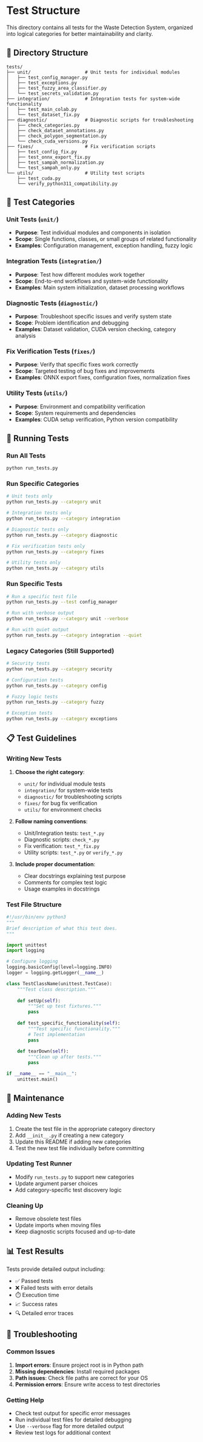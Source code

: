 # Test Structure

This directory contains all tests for the Waste Detection System, organized into logical categories for better maintainability and clarity.

## 📁 Directory Structure

```
tests/
├── unit/                    # Unit tests for individual modules
│   ├── test_config_manager.py
│   ├── test_exceptions.py
│   ├── test_fuzzy_area_classifier.py
│   └── test_secrets_validation.py
├── integration/             # Integration tests for system-wide functionality
│   ├── test_main_colab.py
│   └── test_dataset_fix.py
├── diagnostic/              # Diagnostic scripts for troubleshooting
│   ├── check_categories.py
│   ├── check_dataset_annotations.py
│   ├── check_polygon_segmentation.py
│   └── check_cuda_versions.py
├── fixes/                   # Fix verification scripts
│   ├── test_config_fix.py
│   ├── test_onnx_export_fix.py
│   ├── test_sampah_normalization.py
│   └── test_sampah_only.py
└── utils/                   # Utility test scripts
    ├── test_cuda.py
    └── verify_python311_compatibility.py
```

## 🧪 Test Categories

### Unit Tests (`unit/`)
- **Purpose**: Test individual modules and components in isolation
- **Scope**: Single functions, classes, or small groups of related functionality
- **Examples**: Configuration management, exception handling, fuzzy logic

### Integration Tests (`integration/`)
- **Purpose**: Test how different modules work together
- **Scope**: End-to-end workflows and system-wide functionality
- **Examples**: Main system initialization, dataset processing workflows

### Diagnostic Tests (`diagnostic/`)
- **Purpose**: Troubleshoot specific issues and verify system state
- **Scope**: Problem identification and debugging
- **Examples**: Dataset validation, CUDA version checking, category analysis

### Fix Verification Tests (`fixes/`)
- **Purpose**: Verify that specific fixes work correctly
- **Scope**: Targeted testing of bug fixes and improvements
- **Examples**: ONNX export fixes, configuration fixes, normalization fixes

### Utility Tests (`utils/`)
- **Purpose**: Environment and compatibility verification
- **Scope**: System requirements and dependencies
- **Examples**: CUDA setup verification, Python version compatibility

## 🚀 Running Tests

### Run All Tests
```bash
python run_tests.py
```

### Run Specific Categories
```bash
# Unit tests only
python run_tests.py --category unit

# Integration tests only
python run_tests.py --category integration

# Diagnostic tests only
python run_tests.py --category diagnostic

# Fix verification tests only
python run_tests.py --category fixes

# Utility tests only
python run_tests.py --category utils
```

### Run Specific Tests
```bash
# Run a specific test file
python run_tests.py --test config_manager

# Run with verbose output
python run_tests.py --category unit --verbose

# Run with quiet output
python run_tests.py --category integration --quiet
```

### Legacy Categories (Still Supported)
```bash
# Security tests
python run_tests.py --category security

# Configuration tests
python run_tests.py --category config

# Fuzzy logic tests
python run_tests.py --category fuzzy

# Exception tests
python run_tests.py --category exceptions
```

## 📋 Test Guidelines

### Writing New Tests

1. **Choose the right category**:
   - `unit/` for individual module tests
   - `integration/` for system-wide tests
   - `diagnostic/` for troubleshooting scripts
   - `fixes/` for bug fix verification
   - `utils/` for environment checks

2. **Follow naming conventions**:
   - Unit/Integration tests: `test_*.py`
   - Diagnostic scripts: `check_*.py`
   - Fix verification: `test_*_fix.py`
   - Utility scripts: `test_*.py` or `verify_*.py`

3. **Include proper documentation**:
   - Clear docstrings explaining test purpose
   - Comments for complex test logic
   - Usage examples in docstrings

### Test File Structure
```python
#!/usr/bin/env python3
"""
Brief description of what this test does.
"""

import unittest
import logging

# Configure logging
logging.basicConfig(level=logging.INFO)
logger = logging.getLogger(__name__)

class TestClassName(unittest.TestCase):
    """Test class description."""
    
    def setUp(self):
        """Set up test fixtures."""
        pass
    
    def test_specific_functionality(self):
        """Test specific functionality."""
        # Test implementation
        pass
    
    def tearDown(self):
        """Clean up after tests."""
        pass

if __name__ == "__main__":
    unittest.main()
```

## 🔧 Maintenance

### Adding New Tests
1. Create the test file in the appropriate category directory
2. Add `__init__.py` if creating a new category
3. Update this README if adding new categories
4. Test the new test file individually before committing

### Updating Test Runner
- Modify `run_tests.py` to support new categories
- Update argument parser choices
- Add category-specific test discovery logic

### Cleaning Up
- Remove obsolete test files
- Update imports when moving files
- Keep diagnostic scripts focused and up-to-date

## 📊 Test Results

Tests provide detailed output including:
- ✅ Passed tests
- ❌ Failed tests with error details
- ⏱️ Execution time
- 📈 Success rates
- 🔍 Detailed error traces

## 🐛 Troubleshooting

### Common Issues
1. **Import errors**: Ensure project root is in Python path
2. **Missing dependencies**: Install required packages
3. **Path issues**: Check file paths are correct for your OS
4. **Permission errors**: Ensure write access to test directories

### Getting Help
- Check test output for specific error messages
- Run individual test files for detailed debugging
- Use `--verbose` flag for more detailed output
- Review test logs for additional context 